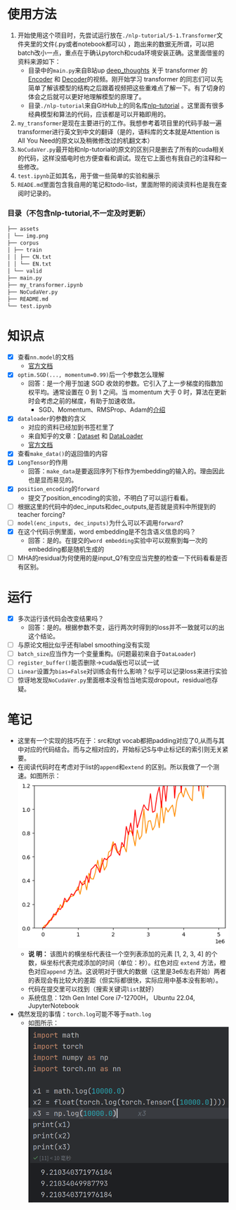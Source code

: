 # 使用方法

1. 开始使用这个项目时，先尝试运行放在```./nlp-tutorial/5-1.Transformer```文件夹里的文件(.py或者notebook都可以)
   ，跑出来的数据无所谓，可以把batch改小一点，重点在于确认pytorch和cuda环境安装正确。这里面借鉴的资料来源如下：
    - 目录中的```main.py```来自B站up [deep_thoughts](https://space.bilibili.com/373596439)
      关于 transformer 的 [Encoder](https://www.bilibili.com/video/BV1cP4y1V7GF)
      和 [Decoder](https://www.bilibili.com/video/BV1Qg411N74v)的视频。刚开始学习 transformer
      的同志们可以先简单了解该模型的结构之后跟着视频把这些重难点了解一下。有了切身的体会之后就可以更好地理解模型的原理了。
    - 目录```./nlp-tutorial```来自GitHub上的同名库[nlp-tutorial](https://github.com/wmathor/nlp-tutorial)
      。这里面有很多经典模型和算法的代码，应该都是可以开箱即用的。
2. ```my_transformer```是现在主要进行的工作。我想参考着项目里的代码手敲一遍transformer进行英文到中文的翻译（是的，语料库的文本就是Attention
   is All You Need的原文以及稍微修改过的机翻文本）
3. ```NoCudaVer.py```最开始和nlp-tutorial的原文的区别只是删去了所有的cuda相关的代码，这样没插电时也方便查看和调试。现在它上面也有我自己的注释和一些修改。
4. ```test.ipynb```正如其名，用于做一些简单的实验和展示
5. ```READE.md```里面包含我自用的笔记和todo-list，里面附带的阅读资料也是我在查阅时记录的。

### 目录（不包含nlp-tutorial,不一定及时更新）

```
├── assets
│ └── img.png
├── corpus
│ ├── train
│ │ ├── CN.txt
│ │ └── EN.txt
│ └── valid
├── main.py
├── my_transformer.ipynb
├── NoCudaVer.py
├── README.md
└── test.ipynb
```

# 知识点

- [x] 查看```nn.model```的文档
    - [官方文档](https://pytorch.org/docs/stable/generated/torch.nn.Module.html)
- [x] ```optim.SGD(..., momentum=0.99)```后一个参数怎么理解
    - 回答：是一个用于加速 SGD 收敛的参数。它引入了上一步梯度的指数加权平均。通常设置在 0 到 1 之间。当 momentum 大于 0
      时，算法在更新时会考虑之前的梯度，有助于加速收敛。
        - SGD、Momentum、RMSProp、Adam的[介绍](https://zhuanlan.zhihu.com/p/78622301)
- [x] ```dataloader```的参数的含义
    - 对应的资料已经加到书签栏里了
    - 来自知乎的文章：[Dataset](https://zhuanlan.zhihu.com/p/105507334)
      和 [DataLoader](https://zhuanlan.zhihu.com/p/105578087)
    - [官方文档](https://pytorch.org/tutorials/beginner/basics/data_tutorial.html)
- [x] 查看```make_data()```的返回值的内容
- [x] ```LongTensor```的作用
    - 回答：```make_data```是要返回序列下标作为embedding的输入的。理由因此也是显而易见的。
- [x] ```position_encoding```的```forward```
    - 提交了position_encoding的实验，不明白了可以运行看看。
- [ ] 根据这里的代码中的dec_inputs和dec_outputs,是否就是资料中所提到的teacher forcing?
- [ ] ```model(enc_inputs, dec_inputs)```为什么可以不调用```forward```?
- [x] 在这个代码示例里面，word embedding是不包含语义信息的吗？
    - 回答：是的。在提交的```word embedding```实验中可以观察到每一次的embedding都是随机生成的
- [ ] MHA的residual为何使用的是input_Q?有空应当完整的检查一下代码看看是否有区别。

# 运行

- [x] 多次运行该代码会改变结果吗？
    - 回答：是的。根据参数不变，运行两次时得到的loss并不一致就可以的出这个结论。
- [ ] 与原论文相比似乎还有label smoothing没有实现
- [ ] ```batch_size```应当作为一个变量重构。(问题最初来自于```DataLoader```)
- [ ] ```register_buffer()```能否删除->cuda版也可以试一试
- [ ] ```Linear```设置为```bias=False```对训练会有什么影响？似乎可以记录loss来进行实验
- [ ] 惊讶地发现```NoCudaVer.py```里面根本没有恰当地实现dropout，residual也存疑。

# 笔记

- 这里有一个实现的技巧在于：src和tgt vocab都把padding对应了0,从而与其中对应的代码结合。而与之相对应的，开始标记S与中止标记E的索引则无关紧要。
- 在阅读代码时在考虑对于list的```append```和```extend```
  的区别。所以我做了一个测速。如图所示：![给list添加元素的实验](assets/append-extend实验.png)
    - **说 明：** 该图片的横坐标代表往一个空列表添加的元素 [1, 2, 3, 4] 的个数，纵坐标代表完成添加的时间（单位：秒）。红色对应
      ```extend``` 方法，橙色对应```append```
      方法。这说明对于很大的数据（这里是3e6左右开始）两者的表现会有比较大的差距（但实际都很快，实际应用中基本没有影响）。
    - 代码在提交里可以找到（搜索关键词```list```就好）
    - 系统信息：12th Gen Intel Core i7-12700H， Ubuntu 22.04, JupyterNotebook
- 偶然发现的事情：```torch.log```可能不等于```math.log```
    - 如图所示：![img.png](assets/log计算实验.png)
